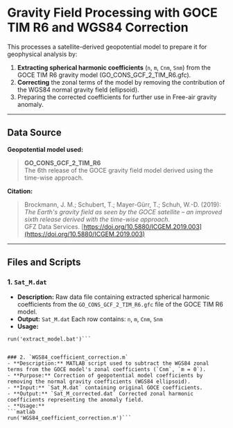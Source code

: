 # Gravity Field Processing with GOCE TIM R6 and WGS84 Correction


This processes a satellite-derived geopotential model to prepare it for geophysical analysis by:

1. **Extracting spherical harmonic coefficients** (`n`, `m`, `Cnm`, `Snm`) from the GOCE TIM R6 gravity model (GO_CONS_GCF_2_TIM_R6.gfc).
2. **Correcting** the zonal terms of the model by removing the contribution of the WGS84 normal gravity field (ellipsoid).
3. Preparing the corrected coefficients for further use in Free-air gravity anomaly.

---

## Data Source

**Geopotential model used:**

> **GO_CONS_GCF_2_TIM_R6**  
> The 6th release of the GOCE gravity field model derived using the time-wise approach.

**Citation:**

> Brockmann, J. M.; Schubert, T.; Mayer-Gürr, T.; Schuh, W.-D. (2019):  
> *The Earth's gravity field as seen by the GOCE satellite – an improved sixth release derived with the time-wise approach*.  
> GFZ Data Services. [https://doi.org/10.5880/ICGEM.2019.003](https://doi.org/10.5880/ICGEM.2019.003)

---

## Files and Scripts

### 1. `Sat_M.dat`
- **Description:** Raw data file containing extracted spherical harmonic coefficients from the `GO_CONS_GCF_2_TIM_R6.gfc` file of the GOCE TIM R6 model.
- **Output:** `Sat_M.dat` Each row contains: `n`, `m`, `Cnm`, `Snm` 
- **Usage:**
```Bashscriptt
run('extract_model.bat')```


### 2. `WGS84_coefficient_correction.m`
- **Description:** MATLAB script used to subtract the WGS84 zonal terms from the GOCE model's zonal coefficients (`Cnm`, `m = 0`).
- **Purpose:** Correction of geopotential model coefficients by removing the normal gravity coefficients (WGS84 ellipsoid).
- **Input:** `Sat_M.dat` containing original GOCE coefficients.
- **Output:** `Sat_M_corrected.dat` Corrected zonal harmonic coefficients representing the anomaly field.
- **Usage:**
```matlab
run('WGS84_coefficient_correction.m')```